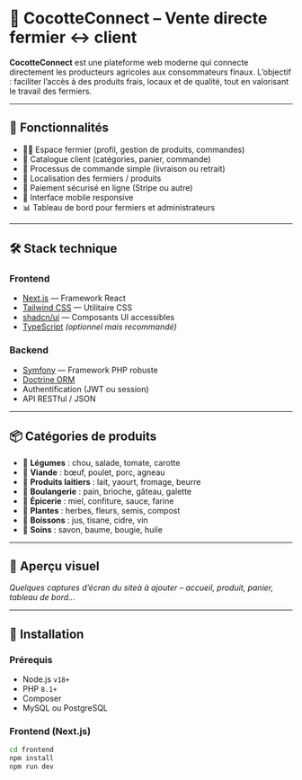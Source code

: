 # 🌾 CocotteConnect – Vente directe fermier ↔ client

**CocotteConnect** est une plateforme web moderne qui connecte directement les producteurs agricoles aux consommateurs finaux. L’objectif : faciliter l’accès à des produits frais, locaux et de qualité, tout en valorisant le travail des fermiers.

---

## 🚀 Fonctionnalités

- 🧑‍🌾 Espace fermier (profil, gestion de produits, commandes)
- 🛒 Catalogue client (catégories, panier, commande)
- 🔄 Processus de commande simple (livraison ou retrait)
- 📍 Localisation des fermiers / produits
- 🧾 Paiement sécurisé en ligne (Stripe ou autre)
- 📱 Interface mobile responsive
- 📊 Tableau de bord pour fermiers et administrateurs

---

## 🛠️ Stack technique

### Frontend

- [Next.js](https://nextjs.org/) — Framework React
- [Tailwind CSS](https://tailwindcss.com/) — Utilitaire CSS
- [shadcn/ui](https://ui.shadcn.com/) — Composants UI accessibles
- [TypeScript](https://www.typescriptlang.org/) *(optionnel mais recommandé)*

### Backend

- [Symfony](https://symfony.com/) — Framework PHP robuste
- [Doctrine ORM](https://www.doctrine-project.org/)
- Authentification (JWT ou session)
- API RESTful / JSON

---

## 📦 Catégories de produits

- 🥬 **Légumes** : chou, salade, tomate, carotte
- 🍗 **Viande** : bœuf, poulet, porc, agneau
- 🧀 **Produits laitiers** : lait, yaourt, fromage, beurre
- 🥖 **Boulangerie** : pain, brioche, gâteau, galette
- 🍯 **Épicerie** : miel, confiture, sauce, farine
- 🌱 **Plantes** : herbes, fleurs, semis, compost
- 🍷 **Boissons** : jus, tisane, cidre, vin
- 🧼 **Soins** : savon, baume, bougie, huile

---

## 📸 Aperçu visuel

*Quelques captures d’écran du siteà à ajouter – accueil, produit, panier, tableau de bord...*

---

## 🔧 Installation

### Prérequis

- Node.js `v18+`
- PHP `8.1+`
- Composer
- MySQL ou PostgreSQL

### Frontend (Next.js)

```bash
cd frontend
npm install
npm run dev
